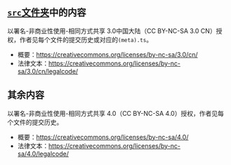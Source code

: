 ## [`src`文件夹](src)中的内容

以署名-非商业性使用-相同方式共享 3.0中国大陆（CC BY-NC-SA 3.0 CN）授权，作者见每个文件的提交历史或对应的`(meta).ts`。

- 概要：https://creativecommons.org/licenses/by-nc-sa/3.0/cn/
- 法律文本：https://creativecommons.org/licenses/by-nc-sa/3.0/cn/legalcode/

## 其余内容

以署名-非商业性使用-相同方式共享 4.0（CC BY-NC-SA 4.0）授权，作者见每个文件的提交历史。

- 概要：https://creativecommons.org/licenses/by-nc-sa/4.0/
- 法律文本：https://creativecommons.org/licenses/by-nc-sa/4.0/legalcode/

